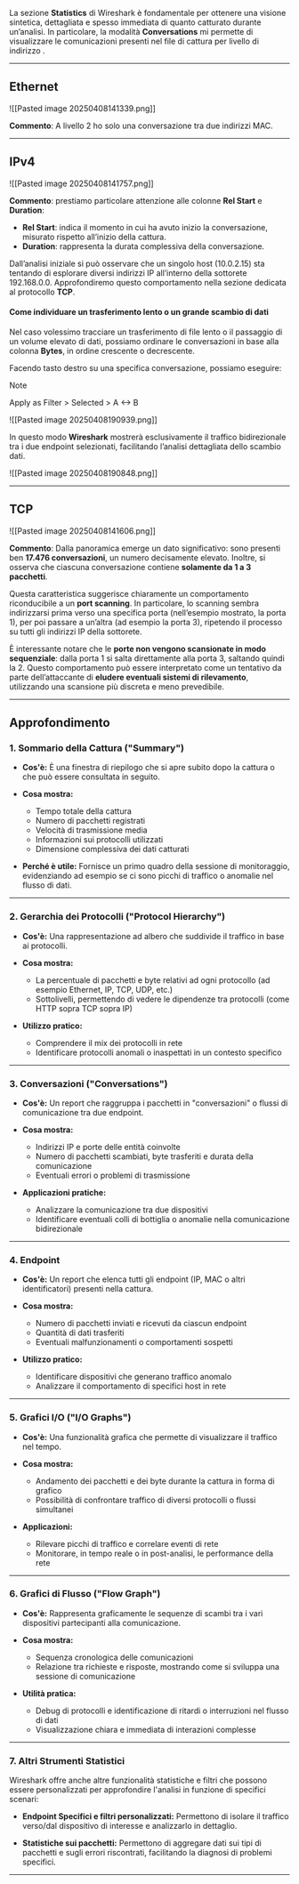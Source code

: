 
La sezione **Statistics** di Wireshark è fondamentale per ottenere una visione sintetica, dettagliata e spesso immediata di quanto catturato durante un’analisi. In particolare, la modalità **Conversations** mi permette di visualizzare le comunicazioni presenti nel file di cattura per livello di indirizzo .

---
## **Ethernet**

![[Pasted image 20250408141339.png]]

**Commento**: A livello 2 ho solo una conversazione tra due indirizzi MAC.

---

## **IPv4**

![[Pasted image 20250408141757.png]]

**Commento**: prestiamo particolare attenzione alle colonne **Rel Start** e **Duration**:	

- **Rel Start**: indica il momento in cui ha avuto inizio la conversazione, misurato rispetto all’inizio della cattura.    
- **Duration**: rappresenta la durata complessiva della conversazione.

Dall’analisi iniziale si può osservare che un singolo host (10.0.2.15) sta tentando di esplorare diversi indirizzi IP all’interno della sottorete 192.168.0.0. Approfondiremo questo comportamento nella sezione dedicata al protocollo **TCP**.


#### **Come individuare un trasferimento lento o un grande scambio di dati**

Nel caso volessimo tracciare un trasferimento di file lento o il passaggio di un volume elevato di dati, possiamo ordinare le conversazioni in base alla colonna **Bytes**, in ordine crescente o decrescente.

Facendo tasto destro su una specifica conversazione, possiamo eseguire:

> [!NOTE]
> 	Apply as Filter > Selected > A <-> B

![[Pasted image 20250408190939.png]]

In questo modo **Wireshark** mostrerà esclusivamente il traffico bidirezionale tra i due endpoint selezionati, facilitando l’analisi dettagliata dello scambio dati.	

![[Pasted image 20250408190848.png]]

---

## **TCP**

![[Pasted image 20250408141606.png]]

**Commento**: Dalla panoramica emerge un dato significativo: sono presenti ben **17.476 conversazioni**, un numero decisamente elevato. Inoltre, si osserva che ciascuna conversazione contiene **solamente da 1 a 3 pacchetti**.

Questa caratteristica suggerisce chiaramente un comportamento riconducibile a un **port scanning**. In particolare, lo scanning sembra indirizzarsi prima verso una specifica porta (nell’esempio mostrato, la porta 1), per poi passare a un’altra (ad esempio la porta 3), ripetendo il processo su tutti gli indirizzi IP della sottorete.

È interessante notare che le **porte non vengono scansionate in modo sequenziale**: dalla porta 1 si salta direttamente alla porta 3, saltando quindi la 2. Questo comportamento può essere interpretato come un tentativo da parte dell’attaccante di **eludere eventuali sistemi di rilevamento**, utilizzando una scansione più discreta e meno prevedibile.

---

## **Approfondimento**

### **1. Sommario della Cattura ("Summary")**

- **Cos'è:** È una finestra di riepilogo che si apre subito dopo la cattura o che può essere consultata in seguito.
    
- **Cosa mostra:**

    - Tempo totale della cattura        
    - Numero di pacchetti registrati
    - Velocità di trasmissione media
    - Informazioni sui protocolli utilizzati
    - Dimensione complessiva dei dati catturati

- **Perché è utile:** Fornisce un primo quadro della sessione di monitoraggio, evidenziando ad esempio se ci sono picchi di traffico o anomalie nel flusso di dati.    

---

### **2. Gerarchia dei Protocolli ("Protocol Hierarchy")**

- **Cos'è:** Una rappresentazione ad albero che suddivide il traffico in base ai protocolli.
    
- **Cosa mostra:**
    
    - La percentuale di pacchetti e byte relativi ad ogni protocollo (ad esempio Ethernet, IP, TCP, UDP, etc.)    
    - Sottolivelli, permettendo di vedere le dipendenze tra protocolli (come HTTP sopra TCP sopra IP)

- **Utilizzo pratico:**
    
    - Comprendere il mix dei protocolli in rete
	- Identificare protocolli anomali o inaspettati in un contesto specifico

---

### **3. Conversazioni ("Conversations")**

- **Cos'è:** Un report che raggruppa i pacchetti in "conversazioni" o flussi di comunicazione tra due endpoint.
    
- **Cosa mostra:**
    
    - Indirizzi IP e porte delle entità coinvolte
    - Numero di pacchetti scambiati, byte trasferiti e durata della comunicazione        
    - Eventuali errori o problemi di trasmissione

- **Applicazioni pratiche:**
    
    - Analizzare la comunicazione tra due dispositivi
    - Identificare eventuali colli di bottiglia o anomalie nella comunicazione bidirezionale

---

### **4. Endpoint**

- **Cos'è:** Un report che elenca tutti gli endpoint (IP, MAC o altri identificatori) presenti nella cattura.
    
- **Cosa mostra:**
    
    - Numero di pacchetti inviati e ricevuti da ciascun endpoint
    - Quantità di dati trasferiti
    - Eventuali malfunzionamenti o comportamenti sospetti

- **Utilizzo pratico:**
    
    - Identificare dispositivi che generano traffico anomalo        
    - Analizzare il comportamento di specifici host in rete


---

### **5. Grafici I/O ("I/O Graphs")**

- **Cos'è:** Una funzionalità grafica che permette di visualizzare il traffico nel tempo.
    
- **Cosa mostra:**
    
    - Andamento dei pacchetti e dei byte durante la cattura in forma di grafico
    - Possibilità di confrontare traffico di diversi protocolli o flussi simultanei

- **Applicazioni:**
    
    - Rilevare picchi di traffico e correlare eventi di rete     
    - Monitorare, in tempo reale o in post-analisi, le performance della rete

---

### **6. Grafici di Flusso ("Flow Graph")**

- **Cos'è:** Rappresenta graficamente le sequenze di scambi tra i vari dispositivi partecipanti alla comunicazione.
    
- **Cosa mostra:**
    
    - Sequenza cronologica delle comunicazioni
    - Relazione tra richieste e risposte, mostrando come si sviluppa una sessione di comunicazione

- **Utilità pratica:**
    
    - Debug di protocolli e identificazione di ritardi o interruzioni nel flusso di dati        
    - Visualizzazione chiara e immediata di interazioni complesse

---

### **7. Altri Strumenti Statistici**

Wireshark offre anche altre funzionalità statistiche e filtri che possono essere personalizzati per approfondire l'analisi in funzione di specifici scenari:

- **Endpoint Specifici e filtri personalizzati:** Permettono di isolare il traffico verso/dal dispositivo di interesse e analizzarlo in dettaglio.

- **Statistiche sui pacchetti:** Permettono di aggregare dati sui tipi di pacchetti e sugli errori riscontrati, facilitando la diagnosi di problemi specifici. 

---
